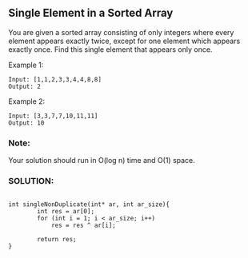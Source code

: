 ## Single Element in a Sorted Array

You are given a sorted array consisting of only integers where every element appears exactly twice, except for one element which appears exactly once. Find this single element that appears only once.

 

Example 1:

```
Input: [1,1,2,3,3,4,4,8,8]
Output: 2
```

Example 2:

```
Input: [3,3,7,7,10,11,11]
Output: 10
``` 

### Note: 
Your solution should run in O(log n) time and O(1) space.

### SOLUTION:

```

int singleNonDuplicate(int* ar, int ar_size){
        int res = ar[0]; 
        for (int i = 1; i < ar_size; i++) 
            res = res ^ ar[i]; 
  
        return res; 
}

```